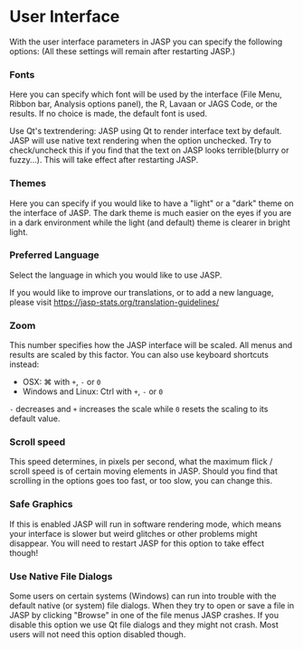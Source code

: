 
User Interface
=========

With the user interface parameters in JASP you can specify the following options:
(All these settings will remain after restarting JASP.)

### Fonts
Here you can specify which font will be used by the interface (File Menu, Ribbon bar, Analysis options panel), the R, Lavaan or JAGS Code, or the results. If no choice is made, the default font is used.

Use Qt's textrendering: JASP using Qt to render interface text by default. JASP will use native text rendering when the option unchecked. Try to check/uncheck this if you find that the text on JASP looks terrible(blurry or fuzzy...). This will take effect after restarting JASP.

### Themes
Here you can specify if you would like to have a "light" or a "dark" theme on the interface of JASP. The dark theme is much easier on the eyes if you are in a dark environment while the light (and default) theme is clearer in bright light.

### Preferred Language
Select the language in which you would like to use JASP.

If you would like to improve our translations, or to add a new language, please visit https://jasp-stats.org/translation-guidelines/

### Zoom
This number specifies how the JASP interface will be scaled.
All menus and results are scaled by this factor.
You can also use keyboard shortcuts instead:

- OSX:  &#8984; with `+`, `-` or `0`
- Windows and Linux: Ctrl with `+`, `-` or `0`

`-` decreases and `+` increases the scale while `0` resets the scaling to its default value.

### Scroll speed
This speed determines, in pixels per second, what the maximum flick / scroll speed is of certain moving elements in JASP.
Should you find that scrolling in the options goes too fast, or too slow, you can change this.

### Safe Graphics
If this is enabled JASP will run in software rendering mode, which means your interface is slower but weird glitches or other problems might disappear. You will need to restart JASP for this option to take effect though!

### Use Native File Dialogs
Some users on certain systems (Windows) can run into trouble with the default native (or system) file dialogs.
When they try to open or save a file in JASP by clicking "Browse" in one of the file menus JASP crashes.
If you disable this option we use Qt file dialogs and they might not crash. Most users will not need this option disabled though.
